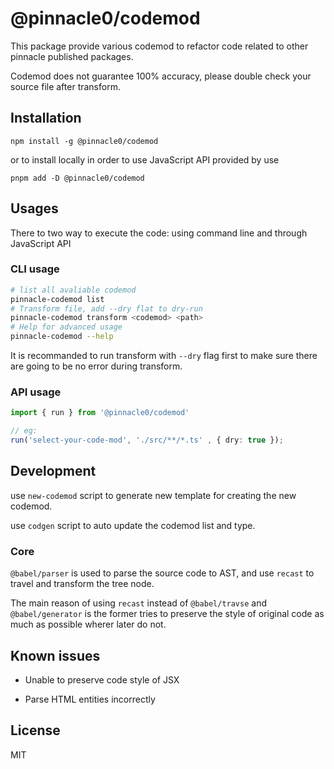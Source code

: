 # @pinnacle0/codemod

This package provide various codemod to refactor code related to other pinnacle published packages.

Codemod does not guarantee 100% accuracy, please double check your source file after transform.

## Installation

```shell
npm install -g @pinnacle0/codemod
```

or to install locally in order to use JavaScript API provided by use

```shell
pnpm add -D @pinnacle0/codemod
```

## Usages

There to two way to execute the code: using command line and through JavaScript API

### CLI usage

```bash
# list all avaliable codemod
pinnacle-codemod list
# Transform file, add --dry flat to dry-run
pinnacle-codemod transform <codemod> <path> 
# Help for advanced usage
pinnacle-codemod --help
```

 It is recommanded to run transform with `--dry` flag first to make sure there are going to be no error during transform.

### API usage

```typescript
import { run } from '@pinnacle0/codemod'

// eg:
run('select-your-code-mod', './src/**/*.ts' , { dry: true });
```

## Development

use `new-codemod` script to generate new template for creating the new codemod.

use `codgen` script to auto update the codemod list and type.

### Core

`@babel/parser` is used to parse the source code to AST, and use `recast` to travel and transform the tree node. 

The main reason of using `recast` instead of  `@babel/travse` and `@babel/generator`  is the former tries to preserve the style of original code as much as possible wherer later do not.

## Known issues

- Unable to preserve code style of JSX 

- Parse HTML entities incorrectly

## License

MIT
